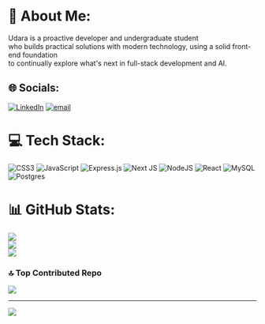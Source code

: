 # 💫 About Me:
Udara is a proactive developer and undergraduate student <br>who builds practical solutions with modern technology, using a solid front-end foundation <br>to continually explore what's next in full-stack development and AI.


## 🌐 Socials:
[![LinkedIn](https://img.shields.io/badge/LinkedIn-%230077B5.svg?logo=linkedin&logoColor=white)](https://linkedin.com/in/iamudara) [![email](https://img.shields.io/badge/Email-D14836?logo=gmail&logoColor=white)](mailto:hello@iamudara.dev) 

# 💻 Tech Stack:
![CSS3](https://img.shields.io/badge/css3-%231572B6.svg?style=for-the-badge&logo=css3&logoColor=white) ![JavaScript](https://img.shields.io/badge/javascript-%23323330.svg?style=for-the-badge&logo=javascript&logoColor=%23F7DF1E) ![Express.js](https://img.shields.io/badge/express.js-%23404d59.svg?style=for-the-badge&logo=express&logoColor=%2361DAFB) ![Next JS](https://img.shields.io/badge/Next-black?style=for-the-badge&logo=next.js&logoColor=white) ![NodeJS](https://img.shields.io/badge/node.js-6DA55F?style=for-the-badge&logo=node.js&logoColor=white) ![React](https://img.shields.io/badge/react-%2320232a.svg?style=for-the-badge&logo=react&logoColor=%2361DAFB) ![MySQL](https://img.shields.io/badge/mysql-4479A1.svg?style=for-the-badge&logo=mysql&logoColor=white) ![Postgres](https://img.shields.io/badge/postgres-%23316192.svg?style=for-the-badge&logo=postgresql&logoColor=white)
# 📊 GitHub Stats:
![](https://github-readme-stats.vercel.app/api?username=iamudara&theme=gotham&hide_border=true&include_all_commits=true&count_private=true)<br/>
![](https://nirzak-streak-stats.vercel.app/?user=iamudara&theme=gotham&hide_border=true)<br/>
![](https://github-readme-stats.vercel.app/api/top-langs/?username=iamudara&theme=gotham&hide_border=true&include_all_commits=true&count_private=true&layout=compact)

### 🔝 Top Contributed Repo
![](https://github-contributor-stats.vercel.app/api?username=iamudara&limit=5&theme=dark&combine_all_yearly_contributions=true)

---
[![](https://visitcount.itsvg.in/api?id=iamudara&icon=0&color=0)](https://visitcount.itsvg.in)

<!-- Proudly created with GPRM ( https://gprm.itsvg.in ) -->
